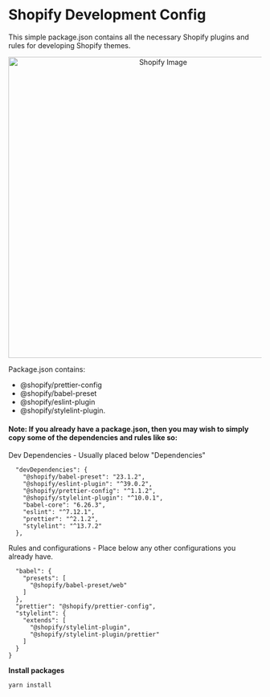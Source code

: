 # Shopify Development Config
This simple package.json contains all the necessary Shopify plugins and rules for developing Shopify themes.

<p align="center">
  <img src="https://imgur.com/w1i9FBI.jpg" width="600" alt="Shopify Image"/>
</p>


Package.json contains:
* @shopify/prettier-config
* @shopify/babel-preset 
* @shopify/eslint-plugin 
* @shopify/stylelint-plugin.

#### Note: If you already have a package.json, then you may wish to simply copy some of the dependencies and rules like so:
Dev Dependencies - Usually placed below "Dependencies"
```npm
  "devDependencies": {
    "@shopify/babel-preset": "23.1.2",
    "@shopify/eslint-plugin": "^39.0.2",
    "@shopify/prettier-config": "^1.1.2",
    "@shopify/stylelint-plugin": "^10.0.1",
    "babel-core": "6.26.3",
    "eslint": "^7.12.1",
    "prettier": "^2.1.2",
    "stylelint": "^13.7.2"
  },
```



Rules and configurations - Place below any other configurations you already have.
```npm
  "babel": {
    "presets": [
      "@shopify/babel-preset/web"
    ]
  },
  "prettier": "@shopify/prettier-config",
  "stylelint": {
    "extends": [
      "@shopify/stylelint-plugin",
      "@shopify/stylelint-plugin/prettier"
    ]
  }
}
```

**Install packages**
```shell script
yarn install
```

